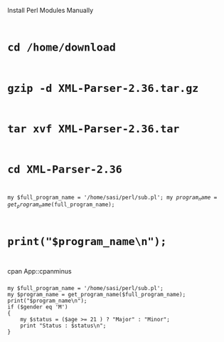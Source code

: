 Install Perl Modules Manually
<code>
# cd /home/download
# gzip -d XML-Parser-2.36.tar.gz
# tar xvf XML-Parser-2.36.tar
# cd XML-Parser-2.36
my $full_program_name = '/home/sasi/perl/sub.pl';
my $program_name = get_program_name($full_program_name);
# print("$program_name\n");
</code>

cpan App::cpanminus

<!-- language: lang-perl -->
### 
    my $full_program_name = '/home/sasi/perl/sub.pl';
    my $program_name = get_program_name($full_program_name);
    print("$program_name\n");
    if ($gender eq 'M')
    {
    	my $status = ($age >= 21 ) ? "Major" : "Minor";
    	print "Status : $status\n";
    }
